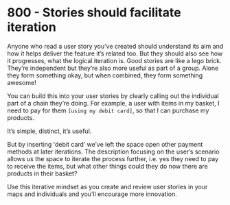 # 800 - Stories should facilitate iteration

Anyone who read a user story youʼve created should understand its aim and how it helps deliver the feature itʼs related too. But they should also see how it progresses, what the logical iteration is. Good stories are like a lego brick. Theyʼre independent but theyʼre also more useful as part of a group. Alone they form something okay, but when combined, they form something awesome!

You can build this into your user stories by clearly calling out the individual part of a chain theyʼre doing. For example, a user with items in my basket, I need to pay for them ```[using my debit card]```, so that I can purchase my products.

Itʼs simple, distinct, itʼs useful. 

But by inserting ʻdebit cardʼ weʼve left the space open other payment methods at later iterations. The description focusing on the userʼs scenario allows us the space to iterate the process further, i.e. yes they need to pay to receive the items, but what other things could they do now there are products in their basket? 

Use this iterative mindset as you create and review user stories in your maps and individuals and youʼll encourage more innovation.
